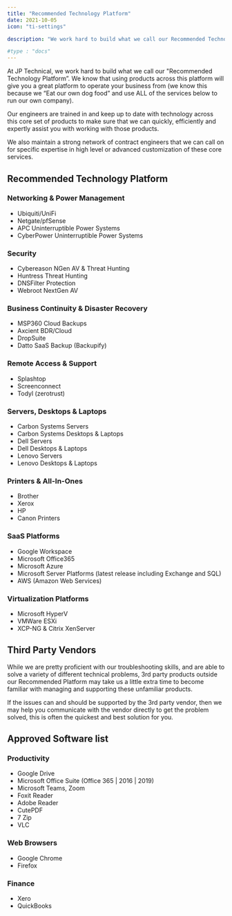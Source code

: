 ```yaml
---
title: "Recommended Technology Platform"
date: 2021-10-05
icon: "ti-settings"

description: "We work hard to build what we call our Recommended Technology Platform. We 'Eat our own dog food' and use ALL of the services listed to run our own company."

#type : "docs"
---
```

At JP Technical, we work hard to build what we call our "Recommended Technology Platform”. We know that using products across this platform will give you a great platform to operate your business from (we know this because we “Eat our own dog food” and use ALL of the services below to run our own company).

Our engineers are trained in and keep up to date with technology across this core set of products to make sure that we can quickly, efficiently and expertly assist you with working with those products.

We also maintain a strong network of contract engineers that we can call on for
specific expertise in high level or advanced customization of these core
services.

## Recommended Technology Platform

### Networking & Power Management

- Ubiquiti/UniFi
- Netgate/pfSense
- APC Uninterruptible Power Systems
- CyberPower Uninterruptible Power Systems

### Security

- Cybereason NGen AV & Threat Hunting
- Huntress Threat Hunting
- DNSFilter Protection
- Webroot NextGen AV

### Business Continuity & Disaster Recovery

- MSP360 Cloud Backups
- Axcient BDR/Cloud
- DropSuite
- Datto SaaS Backup (Backupify)

### Remote Access & Support

- Splashtop
- Screenconnect
- Todyl (zerotrust)

### Servers, Desktops & Laptops

- Carbon Systems Servers
- Carbon Systems Desktops & Laptops
- Dell Servers
- Dell Desktops & Laptops
- Lenovo Servers
- Lenovo Desktops & Laptops

### Printers & All-In-Ones

- Brother
- Xerox
- HP
- Canon Printers

### SaaS Platforms

- Google Workspace
- Microsoft Office365
- Microsoft Azure
- Microsoft Server Platforms (latest release including Exchange and SQL)
- AWS (Amazon Web Services)

### Virtualization Platforms

- Microsoft HyperV
- VMWare ESXi
- XCP-NG & Citrix XenServer

## Third Party Vendors

While we are pretty proficient with our troubleshooting skills, and are able to
solve a variety of different technical problems, 3rd party products outside our
Recommended Platform may take us a little extra time to become familiar with
managing and supporting these unfamiliar products.

If the issues can and should be supported by the 3rd party vendor, then we may
help you communicate with the vendor directly to get the problem solved, this is
often the quickest and best solution for you.

## Approved Software list

### Productivity

- Google Drive
- Microsoft Office Suite (Office 365 | 2016 | 2019)
- Microsoft Teams, Zoom
- Foxit Reader
- Adobe Reader
- CutePDF
- 7 Zip
- VLC

### Web Browsers

- Google Chrome
- Firefox

### Finance

- Xero
- QuickBooks
